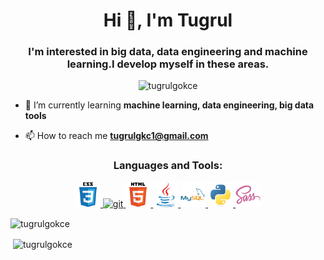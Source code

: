 <h1 align="center">Hi 👋, I'm Tugrul</h1>
<h3 align="center">I'm interested in big data, data engineering and machine learning.I develop myself in these areas.</h3>

<p align="center"> <img src="https://komarev.com/ghpvc/?username=tugrulgokce&label=Profile%20views&color=0e75b6&style=flat" alt="tugrulgokce" /> </p>

- 🌱 I’m currently learning **machine learning, data engineering, big data tools**

- 📫 How to reach me **tugrulgkc1@gmail.com**


<h3 align="center">Languages and Tools:</h3>
<p align="center"> <a href="https://www.w3schools.com/css/" target="_blank"> <img src="https://raw.githubusercontent.com/devicons/devicon/master/icons/css3/css3-original-wordmark.svg" alt="css3" width="40" height="40"/> </a> <a href="https://git-scm.com/" target="_blank"> <img src="https://www.vectorlogo.zone/logos/git-scm/git-scm-icon.svg" alt="git" width="40" height="40"/> </a> <a href="https://www.w3.org/html/" target="_blank"> <img src="https://raw.githubusercontent.com/devicons/devicon/master/icons/html5/html5-original-wordmark.svg" alt="html5" width="40" height="40"/> </a> <a href="https://www.java.com" target="_blank"> <img src="https://raw.githubusercontent.com/devicons/devicon/master/icons/java/java-original.svg" alt="java" width="40" height="40"/> </a> <a href="https://www.mysql.com/" target="_blank"> <img src="https://raw.githubusercontent.com/devicons/devicon/master/icons/mysql/mysql-original-wordmark.svg" alt="mysql" width="40" height="40"/> </a> <a href="https://www.python.org" target="_blank"> <img src="https://raw.githubusercontent.com/devicons/devicon/master/icons/python/python-original.svg" alt="python" width="40" height="40"/> </a> <a href="https://sass-lang.com" target="_blank"> <img src="https://raw.githubusercontent.com/devicons/devicon/master/icons/sass/sass-original.svg" alt="sass" width="40" height="40"/> </a> </p>

<p><img align="center" src="https://github-readme-stats.vercel.app/api/top-langs?username=tugrulgokce&show_icons=true&locale=en&layout=compact" alt="tugrulgokce" /></p>

<p>&nbsp;<img align="center" src="https://github-readme-stats.vercel.app/api?username=tugrulgokce&show_icons=true&locale=en" alt="tugrulgokce" /></p>
